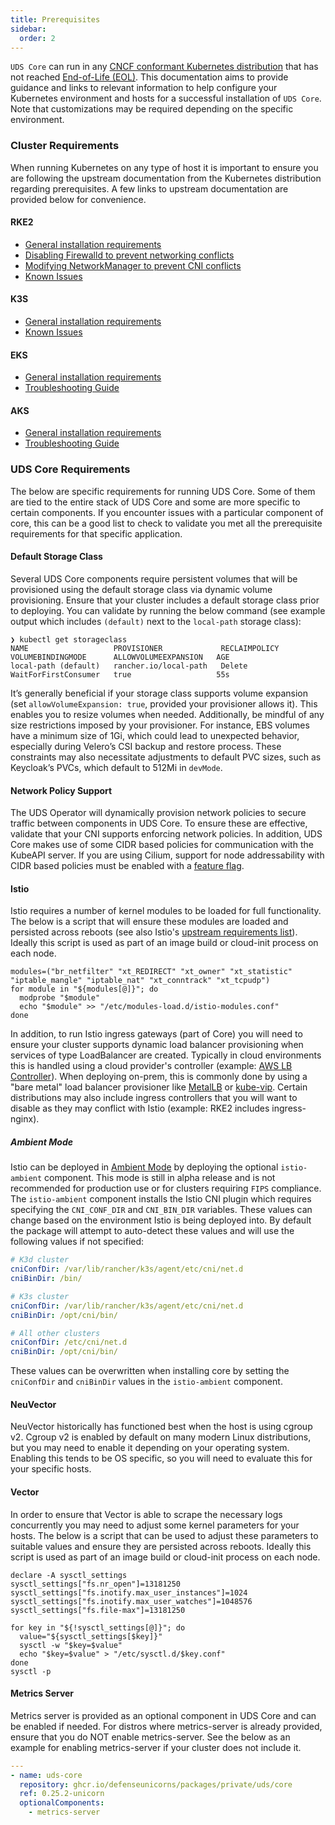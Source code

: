 ```yaml
---
title: Prerequisites
sidebar:
  order: 2
---
```


`UDS Core` can run in any [CNCF conformant Kubernetes distribution](https://www.cncf.io/training/certification/software-conformance/) that has not reached [End-of-Life (EOL)](https://kubernetes.io/releases/#release-history). This documentation aims to provide guidance and links to relevant information to help configure your Kubernetes environment and hosts for a successful installation of `UDS Core`. Note that customizations may be required depending on the specific environment.

### Cluster Requirements

When running Kubernetes on any type of host it is important to ensure you are following the upstream documentation from the Kubernetes distribution regarding prerequisites. A few links to upstream documentation are provided below for convenience.

#### RKE2

- [General installation requirements](https://docs.rke2.io/install/requirements)
- [Disabling Firewalld to prevent networking conflicts](https://docs.rke2.io/known_issues#firewalld-conflicts-with-default-networking)
- [Modifying NetworkManager to prevent CNI conflicts](https://docs.rke2.io/known_issues#networkmanager)
- [Known Issues](https://docs.rke2.io/known_issues)

#### K3S

- [General installation requirements](https://docs.k3s.io/installation/requirements)
- [Known Issues](https://docs.k3s.io/known-issues)

#### EKS

- [General installation requirements](https://docs.aws.amazon.com/eks/latest/userguide/create-cluster.html)
- [Troubleshooting Guide](https://docs.aws.amazon.com/eks/latest/userguide/troubleshooting.html)

#### AKS

- [General installation requirements](https://learn.microsoft.com/en-us/azure/well-architected/service-guides/azure-kubernetes-service)
- [Troubleshooting Guide](https://learn.microsoft.com/en-us/troubleshoot/azure/azure-kubernetes/welcome-azure-kubernetes)

### UDS Core Requirements

The below are specific requirements for running UDS Core. Some of them are tied to the entire stack of UDS Core and some are more specific to certain components. If you encounter issues with a particular component of core, this can be a good list to check to validate you met all the prerequisite requirements for that specific application.

#### Default Storage Class

Several UDS Core components require persistent volumes that will be provisioned using the default storage class via dynamic volume provisioning. Ensure that your cluster includes a default storage class prior to deploying. You can validate by running the below command (see example output which includes `(default)` next to the `local-path` storage class):

```console
❯ kubectl get storageclass
NAME                   PROVISIONER             RECLAIMPOLICY   VOLUMEBINDINGMODE      ALLOWVOLUMEEXPANSION   AGE
local-path (default)   rancher.io/local-path   Delete          WaitForFirstConsumer   true                   55s
```

It’s generally beneficial if your storage class supports volume expansion (set `allowVolumeExpansion: true`, provided your provisioner allows it). This enables you to resize volumes when needed. Additionally, be mindful of any size restrictions imposed by your provisioner. For instance, EBS volumes have a minimum size of 1Gi, which could lead to unexpected behavior, especially during Velero’s CSI backup and restore process. These constraints may also necessitate adjustments to default PVC sizes, such as Keycloak’s PVCs, which default to 512Mi in `devMode`.

#### Network Policy Support

The UDS Operator will dynamically provision network policies to secure traffic between components in UDS Core. To ensure these are effective, validate that your CNI supports enforcing network policies. In addition, UDS Core makes use of some CIDR based policies for communication with the KubeAPI server. If you are using Cilium, support for node addressability with CIDR based policies must be enabled with a [feature flag](https://docs.cilium.io/en/stable/security/policy/language/#selecting-nodes-with-cidr-ipblock).

#### Istio

Istio requires a number of kernel modules to be loaded for full functionality. The below is a script that will ensure these modules are loaded and persisted across reboots (see also Istio's [upstream requirements list](https://istio.io/latest/docs/ops/deployment/platform-requirements/)). Ideally this script is used as part of an image build or cloud-init process on each node.

```console
modules=("br_netfilter" "xt_REDIRECT" "xt_owner" "xt_statistic" "iptable_mangle" "iptable_nat" "xt_conntrack" "xt_tcpudp")
for module in "${modules[@]}"; do
  modprobe "$module"
  echo "$module" >> "/etc/modules-load.d/istio-modules.conf"
done
```

In addition, to run Istio ingress gateways (part of Core) you will need to ensure your cluster supports dynamic load balancer provisioning when services of type LoadBalancer are created. Typically in cloud environments this is handled using a cloud provider's controller (example: [AWS LB Controller](https://github.com/kubernetes-sigs/aws-load-balancer-controller)). When deploying on-prem, this is commonly done by using a "bare metal" load balancer provisioner like [MetalLB](https://metallb.universe.tf/) or [kube-vip](https://kube-vip.io/). Certain distributions may also include ingress controllers that you will want to disable as they may conflict with Istio (example: RKE2 includes ingress-nginx).

##### Ambient Mode

Istio can be deployed in [Ambient Mode](https://istio.io/latest/docs/ambient/overview/) by deploying the optional `istio-ambient` component. This mode is still in alpha release and is not recommended for production use or for clusters requiring `FIPS` compliance. The `istio-ambient` component installs the Istio CNI plugin which requires specifying the `CNI_CONF_DIR` and `CNI_BIN_DIR` variables. These values can change based on the environment Istio is being deployed into. By default the package will attempt to auto-detect these values and will use the following values if not specified:

```yaml
# K3d cluster
cniConfDir: /var/lib/rancher/k3s/agent/etc/cni/net.d
cniBinDir: /bin/

# K3s cluster
cniConfDir: /var/lib/rancher/k3s/agent/etc/cni/net.d
cniBinDir: /opt/cni/bin/

# All other clusters
cniConfDir: /etc/cni/net.d
cniBinDir: /opt/cni/bin/
```

These values can be overwritten when installing core by setting the `cniConfDir` and `cniBinDir` values in the `istio-ambient` component.

#### NeuVector

NeuVector historically has functioned best when the host is using cgroup v2. Cgroup v2 is enabled by default on many modern Linux distributions, but you may need to enable it depending on your operating system. Enabling this tends to be OS specific, so you will need to evaluate this for your specific hosts.

#### Vector

In order to ensure that Vector is able to scrape the necessary logs concurrently you may need to adjust some kernel parameters for your hosts. The below is a script that can be used to adjust these parameters to suitable values and ensure they are persisted across reboots. Ideally this script is used as part of an image build or cloud-init process on each node.

```console
declare -A sysctl_settings
sysctl_settings["fs.nr_open"]=13181250
sysctl_settings["fs.inotify.max_user_instances"]=1024
sysctl_settings["fs.inotify.max_user_watches"]=1048576
sysctl_settings["fs.file-max"]=13181250

for key in "${!sysctl_settings[@]}"; do
  value="${sysctl_settings[$key]}"
  sysctl -w "$key=$value"
  echo "$key=$value" > "/etc/sysctl.d/$key.conf"
done
sysctl -p
```

#### Metrics Server

Metrics server is provided as an optional component in UDS Core and can be enabled if needed. For distros where metrics-server is already provided, ensure that you do NOT enable metrics-server. See the below as an example for enabling metrics-server if your cluster does not include it.

```yaml
---
- name: uds-core
  repository: ghcr.io/defenseunicorns/packages/private/uds/core
  ref: 0.25.2-unicorn
  optionalComponents:
    - metrics-server
```
